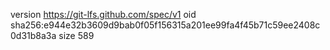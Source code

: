 version https://git-lfs.github.com/spec/v1
oid sha256:e944e32b3609d9bab0f05f156315a201ee99fa4f45b71c59ee2408c0d31b8a3a
size 589
